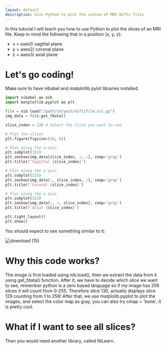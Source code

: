 ```yaml
---
layout: default
description: Usin Python to plot the conten of MRI Nifti files 
---
```

In this tutorial I will teach you how to use Python to plot the slices of an MRI file. Keep in mind the following that in a position (x, y, z):

* x = axes1/ sagittal plane
* y = axes2/ coronal plane
* z = axes3/ axial plane

# Let's go coding!

Make sure to have nibabel and matplotlib.pylot libraries installed. 

```python
import nibabel as nib
import matplotlib.pyplot as plt

file = nib.load("/path/to/yout/niftifile.nii.gz")
img_data = file.get_fdata()

slice_index = 130 # Select the slice you want to see

# Plot the slices
plt.figure(figsize=(10, 5))

# Plot along the x-axis
plt.subplot(131)
plt.imshow(img_data[slice_index, :, :], cmap='gray')
plt.title(f'Sagittal {slice_index}')

# Plot along the y-axis
plt.subplot(132)
plt.imshow(img_data[:, slice_index, :], cmap='gray')
plt.title(f'Coronal {slice_index}')

# Plot along the z-axis
plt.subplot(133)
plt.imshow(img_data[:, :, slice_index], cmap='gray')
plt.title(f'Axial {slice_index}')

plt.tight_layout()
plt.show()

```
You should expect to see something similar to it:

![download (15)](https://github.com/23W-GBAC/Melise_Rocha/assets/127310708/be11ad4c-3fea-4d3a-86bd-fe54ef17502e)

# Why this code works?
The image is first loaded using nib.load(), then we extract the data from it using get_fdata() function. After it, we have to decide which slice we want to see, remember python is a zero based language so if my image has 256 slices it will count from 0-255. Therefore slice 130, actually displays slice 129 counting from 1 to 256!
After that, we use matplolib.pyplot to plot the images, and select the color map as gray, you can also try cmap = 'bone', it is pretty cool. 

# What if I want to see all slices? 
Then you would need another library, called NiLearn.

